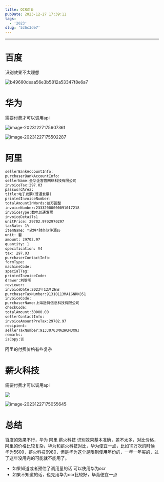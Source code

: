 ```yaml
---
title: OCR对比
pubDate: 2023-12-27 17:39:11
tags:
  - '2023'
slug: '536c3de7'
---
```


------

# 百度

识别效果不太理想

![b49660deaa56e3b5812a53347f8e6a7](https://shyblog.oss-cn-beijing.aliyuncs.com/img/b49660deaa56e3b5812a53347f8e6a7.png)

# 华为

需要付费才可以调用api

![image-20231227175607361](https://shyblog.oss-cn-beijing.aliyuncs.com/img/image-20231227175607361.png)

![image-20231227175502287](https://shyblog.oss-cn-beijing.aliyuncs.com/img/image-20231227175502287.png)

# 阿里

```XML
sellerBankAccountInfo:
purchaserBankAccountInfo:
sellerName:金华企客管网络科技有限公司
invoiceTax:297.03
passwordArea:
title:电子发票(普通发票)
printedInvoiceNumber:
totalAmountInWords:叁万圆整
invoiceNumber:23332000000091017218
invoiceType:数电普通发票
invoiceDetails1
unitPrice: 29702.9702970297
taxRate: 1%
itemName: *软件*财务软件源码
unit: 套
amount: 29702.97
quantity: 1
specification: V4
tax: 297.03
purchaserContactInfo:
formType:
machineCode:
specialTag:
printedInvoiceCode:
drawer:刘黎明
reviewer:
invoiceDate:2023年12月26日
purchaserTaxNumber:91310113MA1GNRK851
invoiceCode:
purchaserName:上海迭特信息科技有限公司
checkCode:
totalAmount:30000.00
sellerContactInfo:
invoiceAmountPreTax:29702.97
recipient:
sellerTaxNumber:91330703MA2HUM3X9J
remarks:
isCopy:否
```

阿里的付费价格有些复杂

# 薪火科技

需要付费才可以调用api

![  ](https://shyblog.oss-cn-beijing.aliyuncs.com/img/image-20231227175147492.png)

![image-20231227175055645](https://shyblog.oss-cn-beijing.aliyuncs.com/img/image-20231227175055645.png)

# 总结

百度的效果不行，华为 阿里 薪火科技 识别效果基本准确，差不太多，对比价格，阿里的价格比较复杂，华为和薪火科技对比，华为便宜一点，比如10万次的时候  华为5600，薪火科技6980，但是华为这个是限制使用年份的，一年一年买的，过了这年没用完的可能就不能用了。

- 如果知道或者预估了调用量的话  可以使用华为ocr
- 如果不知道的话，也先用华为ocr比较好，毕竟便宜一点
